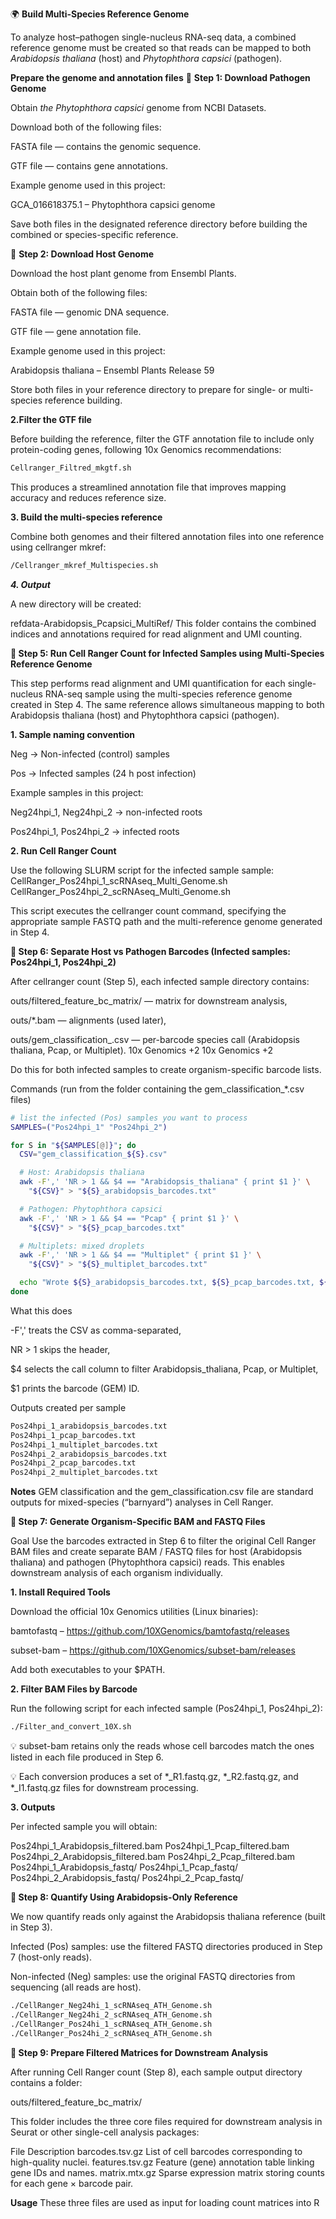 🌍 **Build Multi-Species Reference Genome**

To analyze host–pathogen single-nucleus RNA-seq data, a combined reference genome must be created so that reads can be mapped to both *Arabidopsis thaliana* (host) and *Phytophthora capsici* (pathogen).

**Prepare the genome and annotation files**
🧩 **Step 1: Download Pathogen Genome**

Obtain *the Phytophthora capsici* genome from NCBI Datasets.

Download both of the following files:

FASTA file — contains the genomic sequence.

GTF file — contains gene annotations.

Example genome used in this project:

GCA_016618375.1 – Phytophthora capsici genome

Save both files in the designated reference directory before building the combined or species-specific reference.

🌿 **Step 2: Download Host Genome**

Download the host plant genome from Ensembl Plants.

Obtain both of the following files:

FASTA file — genomic DNA sequence.

GTF file — gene annotation file.

Example genome used in this project:

Arabidopsis thaliana – Ensembl Plants Release 59

Store both files in your reference directory to prepare for single- or multi-species reference building.


**2.Filter the GTF file**

Before building the reference, filter the GTF annotation file to include only protein-coding genes, following 10x Genomics recommendations:
```bash
Cellranger_Filtred_mkgtf.sh
```

This produces a streamlined annotation file that improves mapping accuracy and reduces reference size.

**3. Build the multi-species reference**

Combine both genomes and their filtered annotation files into one reference using cellranger mkref:

```bash
/Cellranger_mkref_Multispecies.sh
```
***4. Output***

A new directory will be created:

refdata-Arabidopsis_Pcapsici_MultiRef/
This folder contains the combined indices and annotations required for read alignment and UMI counting.

**🧫 Step 5: Run Cell Ranger Count for Infected Samples using Multi-Species Reference Genome**

This step performs read alignment and UMI quantification for each single-nucleus RNA-seq sample using the multi-species reference genome created in Step 4.
The same reference allows simultaneous mapping to both Arabidopsis thaliana (host) and Phytophthora capsici (pathogen).

**1. Sample naming convention**

Neg → Non-infected (control) samples

Pos → Infected samples (24 h post infection)

Example samples in this project:

Neg24hpi_1, Neg24hpi_2 → non-infected roots

Pos24hpi_1, Pos24hpi_2 → infected roots

**2. Run Cell Ranger Count**

Use the following SLURM script for the infected sample sample:
CellRanger_Pos24hpi_1_scRNAseq_Multi_Genome.sh
CellRanger_Pos24hpi_2_scRNAseq_Multi_Genome.sh

This script executes the cellranger count command, specifying the appropriate sample FASTQ path and the multi-reference genome generated in Step 4.

**🧬 Step 6: Separate Host vs Pathogen Barcodes (Infected samples: Pos24hpi_1, Pos24hpi_2)**

After cellranger count (Step 5), each infected sample directory contains:

outs/filtered_feature_bc_matrix/ — matrix for downstream analysis,

outs/*.bam — alignments (used later),

outs/gem_classification_<SAMPLE>.csv — per-barcode species call (Arabidopsis thaliana, Pcap, or Multiplet). 
10x Genomics
+2
10x Genomics
+2

Do this for both infected samples to create organism-specific barcode lists.

Commands (run from the folder containing the gem_classification_*.csv files)

```bash
# list the infected (Pos) samples you want to process
SAMPLES=("Pos24hpi_1" "Pos24hpi_2")

for S in "${SAMPLES[@]}"; do
  CSV="gem_classification_${S}.csv"

  # Host: Arabidopsis thaliana
  awk -F',' 'NR > 1 && $4 == "Arabidopsis_thaliana" { print $1 }' \
    "${CSV}" > "${S}_arabidopsis_barcodes.txt"

  # Pathogen: Phytophthora capsici
  awk -F',' 'NR > 1 && $4 == "Pcap" { print $1 }' \
    "${CSV}" > "${S}_pcap_barcodes.txt"

  # Multiplets: mixed droplets
  awk -F',' 'NR > 1 && $4 == "Multiplet" { print $1 }' \
    "${CSV}" > "${S}_multiplet_barcodes.txt"

  echo "Wrote ${S}_arabidopsis_barcodes.txt, ${S}_pcap_barcodes.txt, ${S}_multiplet_barcodes.txt"
done
```

What this does

-F',' treats the CSV as comma-separated,

NR > 1 skips the header,

$4 selects the call column to filter Arabidopsis_thaliana, Pcap, or Multiplet,

$1 prints the barcode (GEM) ID.

Outputs created per sample
```bash
Pos24hpi_1_arabidopsis_barcodes.txt
Pos24hpi_1_pcap_barcodes.txt
Pos24hpi_1_multiplet_barcodes.txt
Pos24hpi_2_arabidopsis_barcodes.txt
Pos24hpi_2_pcap_barcodes.txt
Pos24hpi_2_multiplet_barcodes.txt
```

**Notes**
GEM classification and the gem_classification.csv file are standard outputs for mixed-species (“barnyard”) analyses in Cell Ranger. 

**🧪 Step 7: Generate Organism-Specific BAM and FASTQ Files**

Goal
Use the barcodes extracted in Step 6 to filter the original Cell Ranger BAM files and create separate BAM / FASTQ files for host (Arabidopsis thaliana) and pathogen (Phytophthora capsici) reads.
This enables downstream analysis of each organism individually.

**1. Install Required Tools**

Download the official 10x Genomics utilities (Linux binaries):

bamtofastq – https://github.com/10XGenomics/bamtofastq/releases

subset-bam – https://github.com/10XGenomics/subset-bam/releases

Add both executables to your $PATH.

**2. Filter BAM Files by Barcode**

Run the following script for each infected sample (Pos24hpi_1, Pos24hpi_2):

```bash
./Filter_and_convert_10X.sh
```

💡 subset-bam retains only the reads whose cell barcodes match the ones listed in each file produced in Step 6.

💡 Each conversion produces a set of *_R1.fastq.gz, *_R2.fastq.gz, and *_I1.fastq.gz files for downstream processing.

**3. Outputs**

Per infected sample you will obtain:

Pos24hpi_1_Arabidopsis_filtered.bam
Pos24hpi_1_Pcap_filtered.bam
Pos24hpi_2_Arabidopsis_filtered.bam
Pos24hpi_2_Pcap_filtered.bam
Pos24hpi_1_Arabidopsis_fastq/
Pos24hpi_1_Pcap_fastq/
Pos24hpi_2_Arabidopsis_fastq/
Pos24hpi_2_Pcap_fastq/

**🌱 Step 8: Quantify Using Arabidopsis-Only Reference**

We now quantify reads only against the Arabidopsis thaliana reference (built in Step 3).

Infected (Pos) samples: use the filtered FASTQ directories produced in Step 7 (host-only reads).

Non-infected (Neg) samples: use the original FASTQ directories from sequencing (all reads are host).

```bash 
./CellRanger_Neg24hi_1_scRNAseq_ATH_Genome.sh
./CellRanger_Neg24hi_2_scRNAseq_ATH_Genome.sh
./CellRanger_Pos24hi_1_scRNAseq_ATH_Genome.sh
./CellRanger_Pos24hi_2_scRNAseq_ATH_Genome.sh
```
**📁 Step 9: Prepare Filtered Matrices for Downstream Analysis**

After running Cell Ranger count (Step 8), each sample output directory contains a folder:

outs/filtered_feature_bc_matrix/


This folder includes the three core files required for downstream analysis in Seurat or other single-cell analysis packages:

File	Description
barcodes.tsv.gz	      List of cell barcodes corresponding to high-quality nuclei.
features.tsv.gz	      Feature (gene) annotation table linking gene IDs and names.
matrix.mtx.gz	        Sparse expression matrix storing counts for each gene × barcode pair.

**Usage**
These three files are used as input for loading count matrices into R

